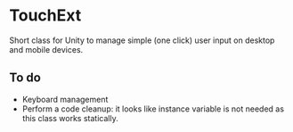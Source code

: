 # TouchExt
Short class for Unity to manage simple (one click) user input on desktop and mobile devices.

## To do
* Keyboard management
* Perform a code cleanup: it looks like instance variable is not needed as this class works statically.
